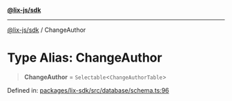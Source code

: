 [**@lix-js/sdk**](../README.md)

***

[@lix-js/sdk](../README.md) / ChangeAuthor

# Type Alias: ChangeAuthor

> **ChangeAuthor** = `Selectable`\<`ChangeAuthorTable`\>

Defined in: [packages/lix-sdk/src/database/schema.ts:96](https://github.com/opral/monorepo/blob/0c842a72d3025295846c020e08a97bf5148757a1/packages/lix-sdk/src/database/schema.ts#L96)
